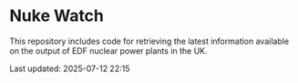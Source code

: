 # Nuke Watch

This repository includes code for retrieving the latest information available on the output of EDF nuclear power plants in the UK.

Last updated: 2025-07-12 22:15